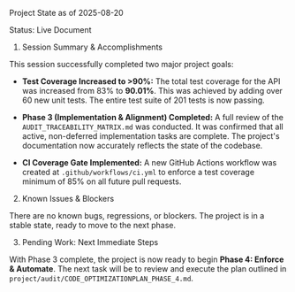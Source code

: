 Project State as of 2025-08-20

Status: Live Document

1. Session Summary & Accomplishments

This session successfully completed two major project goals:

*   **Test Coverage Increased to >90%:** The total test coverage for the API was increased from 83% to **90.01%**. This was achieved by adding over 60 new unit tests. The entire test suite of 201 tests is now passing.

*   **Phase 3 (Implementation & Alignment) Completed:** A full review of the `AUDIT_TRACEABILITY_MATRIX.md` was conducted. It was confirmed that all active, non-deferred implementation tasks are complete. The project's documentation now accurately reflects the state of the codebase.

*   **CI Coverage Gate Implemented:** A new GitHub Actions workflow was created at `.github/workflows/ci.yml` to enforce a test coverage minimum of 85% on all future pull requests.

2. Known Issues & Blockers

There are no known bugs, regressions, or blockers. The project is in a stable state, ready to move to the next phase.

3. Pending Work: Next Immediate Steps

With Phase 3 complete, the project is now ready to begin **Phase 4: Enforce & Automate**. The next task will be to review and execute the plan outlined in `project/audit/CODE_OPTIMIZATIONPLAN_PHASE_4.md`.
